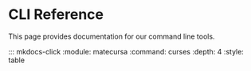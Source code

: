 # CLI Reference

This page provides documentation for our command line tools.

::: mkdocs-click
    :module: matecursa
    :command: curses
    :depth: 4
    :style: table
